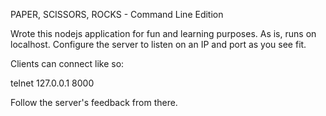 PAPER, SCISSORS, ROCKS - Command Line Edition

Wrote this nodejs application for fun and learning purposes. As is, runs on localhost. Configure the server to listen on an IP and port as you see fit.

Clients can connect like so:

telnet 127.0.0.1 8000

Follow the server's feedback from there.

